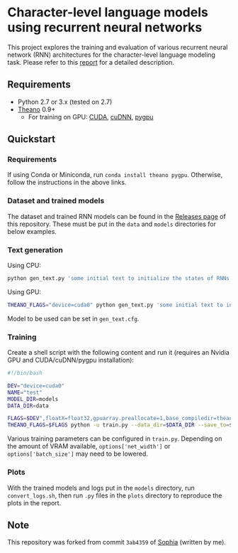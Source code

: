 
# Character-level language models using recurrent neural networks

This project explores the training and evaluation of various
recurrent neural network (RNN) architectures for the character-level
language modeling task.
Please refer to this [report](readme/report.pdf) for a detailed description.


## Requirements
- Python 2.7 or 3.x (tested on 2.7)
- [Theano](http://deeplearning.net/software/theano/install.html) 0.9+
  - For training on GPU:
[CUDA](https://developer.nvidia.com/cuda-toolkit),
[cuDNN](https://developer.nvidia.com/cudnn),
[pygpu](http://deeplearning.net/software/theano/install.html)


## Quickstart

### Requirements

If using Conda or Miniconda, run `conda install theano pygpu`.
Otherwise, follow the instructions in the above links.

### Dataset and trained models

The dataset and trained RNN models can be found in the
[Releases page](https://github.com/junosan/char-lm/releases) of this
repository.
These must be put in the `data` and `models` directories for below examples.

### Text generation

Using CPU:

```bash
python gen_text.py 'some initial text to initialize the states of RNNs'
```

Using GPU:

```bash
THEANO_FLAGS="device=cuda0" python gen_text.py 'some initial text to initialize the states of RNNs'
```

Model to be used can be set in `gen_text.cfg`.

### Training

Create a shell script with the following content and run it
(requires an Nvidia GPU and CUDA/cuDNN/pygpu installation):

```bash
#!/bin/bash

DEV="device=cuda0"
NAME="test"
MODEL_DIR=models
DATA_DIR=data

FLAGS=$DEV",floatX=float32,gpuarray.preallocate=1,base_compiledir=theano"
THEANO_FLAGS=$FLAGS python -u train.py --data_dir=$DATA_DIR --save_to=$MODEL_DIR/workspace_$NAME | tee -a $MODEL_DIR/$NAME".log"
```

Various training parameters can be configured in `train.py`.
Depending on the amount of VRAM available, `options['net_width']` or
`options['batch_size']` may need to be lowered.

### Plots

With the trained models and logs put in the `models` directory,
run `convert_logs.sh`, then run `.py` files in the `plots` directory
to reproduce the plots in the report.

## Note
This repository was forked from commit `3ab4359` of
[Sophia](https://github.com/junosan/Sophia) (written by me).
